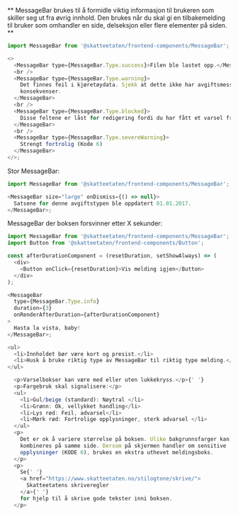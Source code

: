 ** MessageBar brukes til å formidle viktig informasjon til brukeren som skiller seg ut fra øvrig innhold. Den brukes når du skal gi en tilbakemelding til bruker som omhandler en side, delseksjon eller flere elementer på siden. **

```js
import MessageBar from '@skatteetaten/frontend-components/MessageBar';

<>
  <MessageBar type={MessageBar.Type.success}>Filen ble lastet opp.</MessageBar>
  <br />
  <MessageBar type={MessageBar.Type.warning}>
    Det finnes feil i kjøretøydata. Sjekk at dette ikke har avgiftsmessige
    konsekvenser.
  </MessageBar>
  <br />
  <MessageBar type={MessageBar.Type.blocked}>
    Disse feltene er låst for redigering fordi du har fått et varsel fra oss
  </MessageBar>
  <br />
  <MessageBar type={MessageBar.Type.severeWarning}>
    Strengt fortrolig (Kode 6)
  </MessageBar>
</>;
```

Stor MessageBar:

```js
import MessageBar from '@skatteetaten/frontend-components/MessageBar';

<MessageBar size="large" onDismiss={() => null}>
  Satsene for denne avgiftstypen ble oppdatert 01.01.2017.
</MessageBar>;
```

MessageBar der boksen forsvinner etter X sekunder:

```js
import MessageBar from '@skatteetaten/frontend-components/MessageBar';
import Button from '@skatteetaten/frontend-components/Button';

const afterDurationComponent = (resetDuration, setShowAlways) => (
  <div>
    <Button onClick={resetDuration}>Vis melding igjen</Button>
  </div>
);

<MessageBar
  type={MessageBar.Type.info}
  duration={3}
  onRenderAfterDuration={afterDurationComponent}
>
  Hasta la vista, baby!
</MessageBar>;
```

```js noeditor uu
<ul>
  <li>Innholdet bør være kort og presist.</li>
  <li>Husk å bruke riktig type av MessageBar til riktig type melding.</li>
</ul>
```

```js noeditor beskrivelse
  <p>Varselbokser kan være med eller uten lukkekryss.</p>{' '}
  <p>Fargebruk skal signalisere:</p>
  <ul>
    <li>Gul/beige (standard): Nøytral </li>
    <li>Grønn: Ok, vellykket handling</li>
    <li>Lys rød: Feil, advarsel</li>
    <li>Mørk rød: Fortrolige opplysninger, sterk advarsel </li>
  </ul>
  <p>
    Det er ok å variere størrelse på boksen. Ulike bakgrunnsfarger kan
    kombineres på samme side. Dersom på skjermen handler om sensitive
    opplysninger (KODE 6), brukes en ekstra uthevet meldingsboks.
  </p>
  <p>
    Se{' '}
    <a href="https://www.skatteetaten.no/stilogtone/skrive/">
      Skatteetatens skriveregler
    </a>{' '}
    for hjelp til å skrive gode tekster inni boksen.
  </p>
```
